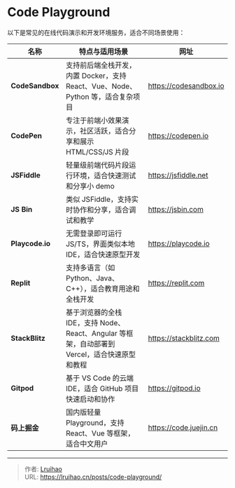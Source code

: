 # Code Playground


以下是常见的在线代码演示和开发环境服务，适合不同场景使用：

<!--more-->

| 名称            | 特点与适用场景                                                                                | 网址                     |
| --------------- | --------------------------------------------------------------------------------------------- | ------------------------ |
| **CodeSandbox** | 支持前后端全栈开发，内置 Docker，支持 React、Vue、Node、Python 等，适合复杂项目               | <https://codesandbox.io> |
| **CodePen**     | 专注于前端小效果演示，社区活跃，适合分享和展示 HTML/CSS/JS 片段                               | <https://codepen.io>     |
| **JSFiddle**    | 轻量级前端代码片段运行环境，适合快速测试和分享小 demo                                         | <https://jsfiddle.net>   |
| **JS Bin**      | 类似 JSFiddle，支持实时协作和分享，适合调试和教学                                             | <https://jsbin.com>      |
| **Playcode.io** | 无需登录即可运行 JS/TS，界面类似本地 IDE，适合快速原型开发                                    | <https://playcode.io>    |
| **Replit**      | 支持多语言（如 Python、Java、C++），适合教育用途和全栈开发                                    | <https://replit.com>     |
| **StackBlitz**  | 基于浏览器的全栈 IDE，支持 Node、React、Angular 等框架，自动部署到 Vercel，适合快速原型和教程 | <https://stackblitz.com> |
| **Gitpod**      | 基于 VS Code 的云端 IDE，适合 GitHub 项目快速启动和协作                                       | <https://gitpod.io>      |
| **码上掘金**    | 国内版轻量 Playground，支持 React、Vue 等框架，适合中文用户                                   | <https://code.juejin.cn> |


---

> 作者: [Lruihao](https://github.com/Lruihao)  
> URL: https://lruihao.cn/posts/code-playground/  

